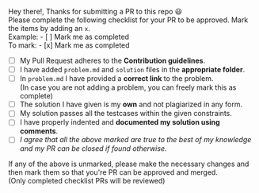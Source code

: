 Hey there!, Thanks for submitting a PR to this repo :smiley:  
Please complete the following checklist for your PR to be approved. Mark the items by adding an `x`.   
Example:  - [ ] Mark me as completed  
To mark: - [x] Mark me as completed

- [ ] My Pull Request adheres to the **Contribution guidelines**.
- [ ] I have added `problem.md` and `solution` files in the **appropriate folder**.
- [ ] In `problem.md` I have provided a **correct link** to the problem.  
  (In case you are not adding a problem, you can freely mark this as complete)
- [ ] The solution I have given is my **own** and not plagiarized in any form.
- [ ] My solution passes all the testcases within the given constraints.
- [ ] I have properly indented and **documented my solution using comments**.
- [ ] *I agree that all the above marked are true to the best of my knowledge and my PR can be closed if found otherwise.*

If any of the above is unmarked, please make the necessary changes and then mark them so that you're PR can be approved and merged.  
(Only completed checklist PRs will be reviewed)   
